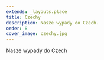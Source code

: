 ```yaml
---
extends: _layouts.place
title: Czechy
description: Nasze wypady do Czech.
order: 8
cover_image: czechy.jpg
---
```


Nasze wypady do Czech